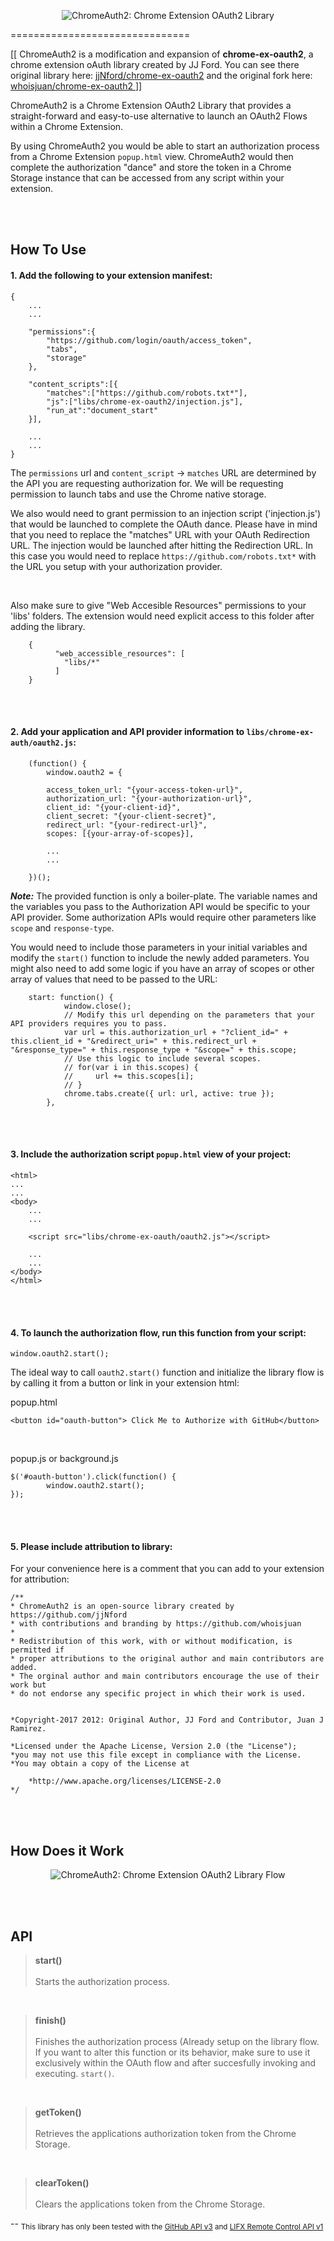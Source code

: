 <p align="center">
  <img src="https://whoisjuan.github.io/alt-images/chromeauth2.png" alt="ChromeAuth2: Chrome Extension OAuth2 Library"/>
</p>
===============================

<br>

[[ ChromeAuth2 is a modification and expansion of <b>chrome-ex-oauth2</b>, a chrome extension oAuth library created by JJ Ford.
You can see there original library here: <a href="https://github.com/jjNford/chrome-ex-oauth2"> jjNford/chrome-ex-oauth2</a> and the original fork here: <a href="https://github.com/whoisjuan/chrome-ex-oauth2"> whoisjuan/chrome-ex-oauth2 </a> ]]

ChromeAuth2 is a Chrome Extension OAuth2 Library that provides a straight-forward and easy-to-use alternative to launch an OAuth2 Flows within a Chrome Extension.

By using ChromeAuth2 you would be able to start an authorization process from a Chrome Extension `popup.html` view. ChromeAuth2 would then complete the authorization "dance" and store the token in a Chrome Storage instance that can be accessed from any script within your extension. 

<br>
<br>

How To Use
----------
#### 1. Add the following to your extension manifest:

	

	{
		...
		...
		
		"permissions":{
			"https://github.com/login/oauth/access_token",
			"tabs",
			"storage"
		},
		
		"content_scripts":[{
			"matches":["https://github.com/robots.txt*"],
			"js":["libs/chrome-ex-oauth2/injection.js"],
			"run_at":"document_start"
		}],
		
		...
		...
	}


The `permissions` url and `content_script` -> `matches` URL are determined by the API you are requesting authorization for. We will be requesting permission to launch tabs and use the Chrome native storage.
	
We also would need to grant permission to an injection script ('injection.js') that would be launched to complete the OAuth dance. Please have in mind that you need to replace the "matches" URL with your OAuth Redirection URL. The injection would be launched after hitting the Redirection URL. In this case you would need to replace `https://github.com/robots.txt*` with the URL you setup with your authorization provider.

<br>

Also make sure to give "Web Accesible Resources" permissions to your 'libs' folders. The extension would need explicit access to this folder after adding the library.


		{
		      "web_accessible_resources": [
				"libs/*"
			  ]
		}

<br>
<br>

#### 2. Add your application and API provider information to `libs/chrome-ex-auth/oauth2.js`:


		(function() {
			window.oauth2 = {
			
			access_token_url: "{your-access-token-url}",
			authorization_url: "{your-authorization-url}",
			client_id: "{your-client-id}",
			client_secret: "{your-client-secret}",
			redirect_url: "{your-redirect-url}",
			scopes: [{your-array-of-scopes}],
			
			...
			...
		
		})();			


***Note:*** The provided function is only a boiler-plate. The variable names and the variables you pass to the Authorization API would be specific to your API provider. Some authorization APIs would require other parameters like  `scope` and `response-type`. 

You would need to include those parameters in your initial variables and modify the `start()` function to include the newly added parameters. You might also need to add some logic if you have an array of scopes or other array of values that need to be passed to the URL:
	

		start: function() {
			    window.close();
			    // Modify this url depending on the parameters that your API providers requires you to pass.
			    var url = this.authorization_url + "?client_id=" + this.client_id + "&redirect_uri=" + this.redirect_url + "&response_type=" + this.response_type + "&scope=" + this.scope;
			    // Use this logic to include several scopes.
			    // for(var i in this.scopes) {
			    //     url += this.scopes[i];
			    // }
			    chrome.tabs.create({ url: url, active: true });
			},		
			

<br>
<br>

#### 3. Include the authorization script `popup.html` view of your project:


	<html>
	...
	...
	<body>
		...
		...
		
		<script src="libs/chrome-ex-oauth/oauth2.js"></script>
		
		...
		...
	</body>
	</html>

	
<br>
<br>

#### 4. To launch the authorization flow, run this function from your script: 

	window.oauth2.start();


The ideal way to call `oauth2.start()` function and initialize the library flow is by calling it from a button or link in your extension html:
	
popup.html

	<button id="oauth-button"> Click Me to Authorize with GitHub</button>
<br>

popup.js or background.js

	$('#oauth-button').click(function() {
    	    window.oauth2.start();
	});

<br>
<br>
	
#### 5. Please include attribution to library: 

For your convenience here is a comment that you can add to your extension for attribution:

	/**
	* ChromeAuth2 is an open-source library created by https://github.com/jjNford
	* with contributions and branding by https://github.com/whoisjuan
	*
	* Redistribution of this work, with or without modification, is permitted if
	* proper attributions to the original author and main contributors are added.
	* The orginal author and main contributors encourage the use of their work but 
	* do not endorse any specific project in which their work is used.
	
	
	*Copyright-2017 2012: Original Author, JJ Ford and Contributor, Juan J Ramirez.

   	*Licensed under the Apache License, Version 2.0 (the "License");
   	*you may not use this file except in compliance with the License.
   	*You may obtain a copy of the License at

       	*http://www.apache.org/licenses/LICENSE-2.0
	*/
	
<br>
<br>

How Does it Work
----------

<p align="center">
  <img src="https://whoisjuan.github.io/alt-images/flow.png" alt="ChromeAuth2: Chrome Extension OAuth2 Library Flow"/>
</p>


<br>
<br>

API
---

>**start()**
><br><br>
>Starts the authorization process.

<br>

>**finish()**
><br><br>
>Finishes the authorization process (Already setup on the library flow. If you want to alter this function or its behavior, make sure to use it exclusively within the OAuth flow and after succesfully invoking and executing. `start()`.

<br>

>**getToken()**
><br><br>
>Retrieves the applications authorization token from the Chrome Storage.

<br>

>**clearToken()**
><br><br>
>Clears the applications token from the Chrome Storage.

--
<sub>This library has only been tested with the [GitHub API v3](http://developer.github.com/v3/) and [LIFX Remote Control API v1](https://api.developer.lifx.com/)</sub>
